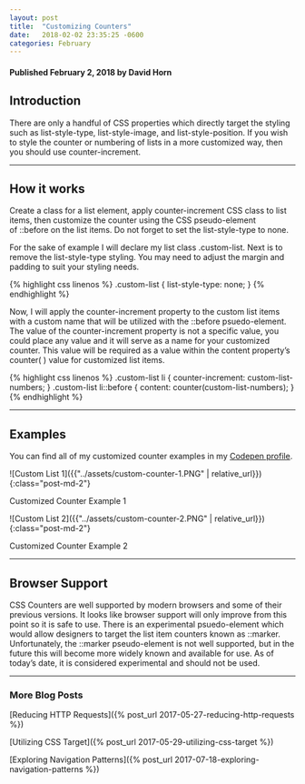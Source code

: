 ```yaml
---
layout: post
title:  "Customizing Counters"
date:   2018-02-02 23:35:25 -0600
categories: February
---
```



#### Published February 2, 2018 by David Horn

## Introduction
There are only a handful of CSS properties which directly target the styling such as list-style-type, list-style-image, and list-style-position. If you wish to style the counter or numbering of lists in a more customized way, then you should use counter-increment.

****

## How it works
Create a class for a list element, apply counter-increment CSS class to list items, then customize the counter using the CSS pseudo-element of ::before on the list items. Do not forget to set the list-style-type to none.

For the sake of example I will declare my list class .custom-list. Next is to remove the list-style-type styling. You may need to adjust the margin and padding to suit your styling needs.

{% highlight css linenos %}
  .custom-list {
   list-style-type: none;
  }
{% endhighlight %}

Now, I will apply the counter-increment property to the custom list items with a custom name that will be utilized with the ::before psuedo-element. The value of the counter-increment property is not a specific value, you could place any value and it will serve as a name for your customized counter. This value will be required as a value within the content property’s counter( ) value for customized list items. 

{% highlight css linenos %}
 .custom-list li {
   counter-increment: custom-list-numbers;
}
.custom-list li::before {
   content: counter(custom-list-numbers);
}
{% endhighlight %}

****

## Examples
You can find all of my customized counter examples in my [Codepen profile](https://s.codepen.io/davidh6164/debug/RxVrKR/LDkmdVQKgZWA).


![Custom List 1]({{"../assets/custom-counter-1.PNG" | relative_url}}){:class="post-md-2"}
<div class="text-center blog-caption">
Customized Counter Example 1
</div>

![Custom List 2]({{"../assets/custom-counter-2.PNG" | relative_url}}){:class="post-md-2"}
<div class="text-center blog-caption">
Customized Counter Example 2
</div>

****

## Browser Support
CSS Counters are well supported by modern browsers and some of their previous versions. It looks like browser support will only improve from this point so it is safe to use. There is an experimental psuedo-element which would allow designers to target the list item counters known as ::marker. Unfortunately, the ::marker pseudo-element is not well supported, but in the future this will become more widely known and available for use. As of today’s date, it is considered experimental and should not be used.

****

### More Blog Posts
[Reducing HTTP Requests]({% post_url 2017-05-27-reducing-http-requests %})

[Utilizing CSS Target]({% post_url 2017-05-29-utilizing-css-target %})

[Exploring Navigation Patterns]({% post_url 2017-07-18-exploring-navigation-patterns %})


